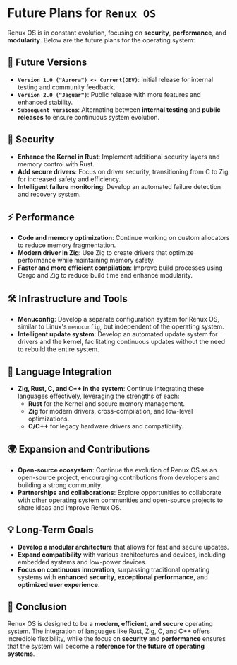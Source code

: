 # **Future Plans for `Renux OS`**

Renux OS is in constant evolution, focusing on **security**, **performance**, and **modularity**. Below are the future plans for the operating system:

## 🚀 **Future Versions**
- **`Version 1.0 ("Aurora") <- Current(DEV)`**: Initial release for internal testing and community feedback.
- **`Version 2.0 ("Jaguar")`**: Public release with more features and enhanced stability.
- **`Subsequent versions`**: Alternating between **internal testing** and **public releases** to ensure continuous system evolution.

## 🔐 **Security**
- **Enhance the Kernel in Rust**: Implement additional security layers and memory control with Rust.
- **Add secure drivers**: Focus on driver security, transitioning from C to Zig for increased safety and efficiency.
- **Intelligent failure monitoring**: Develop an automated failure detection and recovery system.

## ⚡ **Performance**
- **Code and memory optimization**: Continue working on custom allocators to reduce memory fragmentation.
- **Modern driver in Zig**: Use Zig to create drivers that optimize performance while maintaining memory safety.
- **Faster and more efficient compilation**: Improve build processes using Cargo and Zig to reduce build time and enhance modularity.

## 🛠️ **Infrastructure and Tools**
- **Menuconfig**: Develop a separate configuration system for Renux OS, similar to Linux's `menuconfig`, but independent of the operating system.
- **Intelligent update system**: Develop an automated update system for drivers and the kernel, facilitating continuous updates without the need to rebuild the entire system.

## 🔄 **Language Integration**
- **Zig, Rust, C, and C++ in the system**: Continue integrating these languages effectively, leveraging the strengths of each:
  - **Rust** for the Kernel and secure memory management.
  - **Zig** for modern drivers, cross-compilation, and low-level optimizations.
  - **C/C++** for legacy hardware drivers and compatibility.

## 🌍 **Expansion and Contributions**
- **Open-source ecosystem**: Continue the evolution of Renux OS as an open-source project, encouraging contributions from developers and building a strong community.
- **Partnerships and collaborations**: Explore opportunities to collaborate with other operating system communities and open-source projects to share ideas and improve Renux OS.

## 💡 **Long-Term Goals**
- **Develop a modular architecture** that allows for fast and secure updates.
- **Expand compatibility** with various architectures and devices, including embedded systems and low-power devices.
- **Focus on continuous innovation**, surpassing traditional operating systems with **enhanced security**, **exceptional performance**, and **optimized user experience**.

## 🚀 **Conclusion**
Renux OS is designed to be a **modern, efficient, and secure** operating system. The integration of languages like Rust, Zig, C, and C++ offers incredible flexibility, while the focus on **security** and **performance** ensures that the system will become a **reference for the future of operating systems**.
